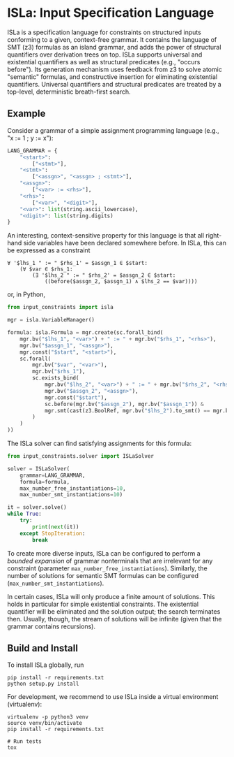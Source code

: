 ISLa: Input Specification Language
==================================

ISLa is a specification language for constraints on structured inputs conforming to a given, context-free
grammar. It contains the language of SMT (z3) formulas as an island grammar, and adds the power of structural
quantifiers over derivation trees on top. ISLa supports universal and existential quantifiers as well as
structural predicates (e.g., "occurs before"). Its generation mechanism uses feedback from z3 to solve atomic
"semantic" formulas, and constructive insertion for eliminating existential quantifiers. Universal quantifiers
and structural predicates are treated by a top-level, deterministic breath-first search.

## Example

Consider a grammar of a simple assignment programming language (e.g., "x := 1 ; y := x"):

```python
LANG_GRAMMAR = {
    "<start>":
        ["<stmt>"],
    "<stmt>":
        ["<assgn>", "<assgn> ; <stmt>"],
    "<assgn>":
        ["<var> := <rhs>"],
    "<rhs>":
        ["<var>", "<digit>"],
    "<var>": list(string.ascii_lowercase),
    "<digit>": list(string.digits)
}
```

An interesting, context-sensitive property for this language is that all right-hand side variables have been declared
somewhere before. In ISLa, this can be expressed as a constraint

```
∀ '$lhs_1 " := " $rhs_1' = $assgn_1 ∈ $start: 
    (∀ $var ∈ $rhs_1: 
        (∃ '$lhs_2 " := " $rhs_2' = $assgn_2 ∈ $start: 
            ((before($assgn_2, $assgn_1) ∧ $lhs_2 == $var))))
```

or, in Python,

```python
from input_constraints import isla

mgr = isla.VariableManager()

formula: isla.Formula = mgr.create(sc.forall_bind(
    mgr.bv("$lhs_1", "<var>") + " := " + mgr.bv("$rhs_1", "<rhs>"),
    mgr.bv("$assgn_1", "<assgn>"),
    mgr.const("$start", "<start>"),
    sc.forall(
        mgr.bv("$var", "<var>"),
        mgr.bv("$rhs_1"),
        sc.exists_bind(
            mgr.bv("$lhs_2", "<var>") + " := " + mgr.bv("$rhs_2", "<rhs>"),
            mgr.bv("$assgn_2", "<assgn>"),
            mgr.const("$start"),
            sc.before(mgr.bv("$assgn_2"), mgr.bv("$assgn_1")) &
            mgr.smt(cast(z3.BoolRef, mgr.bv("$lhs_2").to_smt() == mgr.bv("$var").to_smt()))
        )
    )
))
```

The ISLa solver can find satisfying assignments for this formula:

```python
from input_constraints.solver import ISLaSolver

solver = ISLaSolver(
    grammar=LANG_GRAMMAR,
    formula=formula,
    max_number_free_instantiations=10,
    max_number_smt_instantiations=10)

it = solver.solve()
while True:
    try:
        print(next(it))
    except StopIteration:
        break
```

To create more diverse inputs, ISLa can be configured to perform a *bounded expansion* of grammar nonterminals that are
irrelevant for any constraint (parameter `max_number_free_instantiations`). Similarly, the number of solutions for
semantic SMT formulas can be configured (`max_number_smt_instantiations`).

In certain cases, ISLa will only produce a finite amount of solutions. This holds in particular for simple existential
constraints. The existential quantifier will be eliminated and the solution output; the search terminates then.
Usually, though, the stream of solutions will be infinite (given that the grammar contains recursions).

## Build and Install

To install ISLa globally, run

```shell
pip install -r requirements.txt
python setup.py install
```

For development, we recommend to use ISLa inside a virtual environment (virtualenv):

```shell
virtualenv -p python3 venv
source venv/bin/activate
pip install -r requirements.txt

# Run tests
tox
```